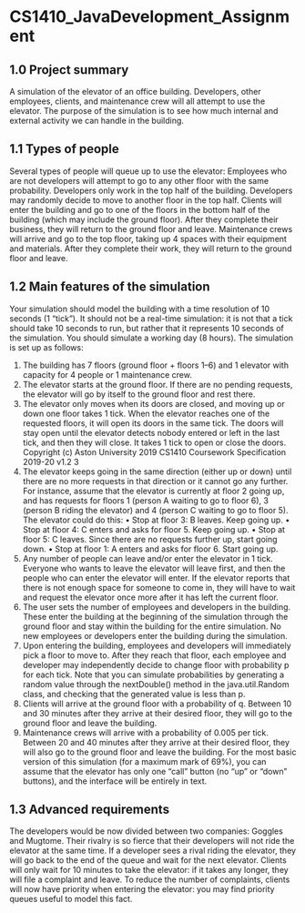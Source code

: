 # CS1410_JavaDevelopment_Assignment

## 1.0 Project summary
A simulation of the elevator of an office building. Developers, other employees, clients, and maintenance crew will all attempt to use the elevator. The purpose of the simulation is to see how much internal and external activity we can handle in the building.

## 1.1 Types of people
Several types of people will queue up to use the elevator:
Employees who are not developers will attempt to go to any other floor with the same probability.
Developers only work in the top half of the building. Developers may randomly decide to move to
another floor in the top half.
Clients will enter the building and go to one of the floors in the bottom half of the building (which
may include the ground floor). After they complete their business, they will return to the ground
floor and leave.
Maintenance crews will arrive and go to the top floor, taking up 4 spaces with their equipment and
materials. After they complete their work, they will return to the ground floor and leave.

## 1.2 Main features of the simulation
Your simulation should model the building with a time resolution of 10 seconds (1 “tick”). It should
not be a real-time simulation: it is not that a tick should take 10 seconds to run, but rather that it
represents 10 seconds of the simulation. You should simulate a working day (8 hours).
The simulation is set up as follows:
1. The building has 7 floors (ground floor + floors 1–6) and 1 elevator with capacity for 4 people or
1 maintenance crew.
2. The elevator starts at the ground floor. If there are no pending requests, the elevator will go by
itself to the ground floor and rest there.
3. The elevator only moves when its doors are closed, and moving up or down one floor takes 1 tick.
When the elevator reaches one of the requested floors, it will open its doors in the same tick. The
doors will stay open until the elevator detects nobody entered or left in the last tick, and then they
will close. It takes 1 tick to open or close the doors.
Copyright (c) Aston University 2019
CS1410 Coursework Specification 2019-20 v1.2 3
4. The elevator keeps going in the same direction (either up or down) until there are no more requests
in that direction or it cannot go any further.
For instance, assume that the elevator is currently at floor 2 going up, and has requests for floors
1 (person A waiting to go to floor 6), 3 (person B riding the elevator) and 4 (person C waiting to
go to floor 5). The elevator could do this:
• Stop at floor 3: B leaves. Keep going up.
• Stop at floor 4: C enters and asks for floor 5. Keep going up.
• Stop at floor 5: C leaves. Since there are no requests further up, start going down.
• Stop at floor 1: A enters and asks for floor 6. Start going up.
5. Any number of people can leave and/or enter the elevator in 1 tick. Everyone who wants to leave
the elevator will leave first, and then the people who can enter the elevator will enter. If the elevator
reports that there is not enough space for someone to come in, they will have to wait and request
the elevator once more after it has left the current floor.
6. The user sets the number of employees and developers in the building. These enter the building
at the beginning of the simulation through the ground floor and stay within the building for the
entire simulation. No new employees or developers enter the building during the simulation.
7. Upon entering the building, employees and developers will immediately pick a floor to move to.
After they reach that floor, each employee and developer may independently decide to change floor
with probability p for each tick. Note that you can simulate probabilities by generating a random
value through the nextDouble() method in the java.util.Random class, and checking that the
generated value is less than p.
8. Clients will arrive at the ground floor with a probability of q. Between 10 and 30 minutes after
they arrive at their desired floor, they will go to the ground floor and leave the building.
9. Maintenance crews will arrive with a probability of 0.005 per tick. Between 20 and 40 minutes after
they arrive at their desired floor, they will also go to the ground floor and leave the building.
For the most basic version of this simulation (for a maximum mark of 69%), you can assume that the
elevator has only one “call” button (no “up” or “down” buttons), and the interface will be entirely in
text.

## 1.3 Advanced requirements
The developers would be now divided between two companies: Goggles and Mugtome. Their rivalry
is so fierce that their developers will not ride the elevator at the same time. If a developer sees a
rival riding the elevator, they will go back to the end of the queue and wait for the next elevator.
Clients will only wait for 10 minutes to take the elevator: if it takes any longer, they will file a
complaint and leave. To reduce the number of complaints, clients will now have priority when
entering the elevator: you may find priority queues useful to model this fact.


